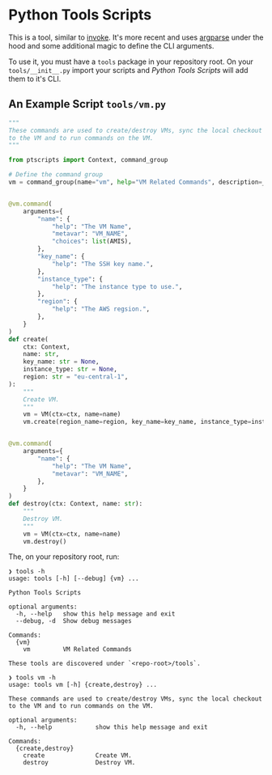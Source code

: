 # Python Tools Scripts

This is a tool, similar to [invoke](https://www.pyinvoke.org).
It's more recent and uses [argparse](https://docs.python.org/3/library/argparse.html) under the hood
and some additional magic to define the CLI arguments.

To use it, you must have a `tools` package in your repository root.
On your `tools/__init__.py` import your scripts and *Python Tools Scripts* will add them to it's CLI.

## An Example Script `tools/vm.py`

```python
"""
These commands are used to create/destroy VMs, sync the local checkout
to the VM and to run commands on the VM.
"""

from ptscripts import Context, command_group

# Define the command group
vm = command_group(name="vm", help="VM Related Commands", description=__doc__)


@vm.command(
    arguments={
        "name": {
            "help": "The VM Name",
            "metavar": "VM_NAME",
            "choices": list(AMIS),
        },
        "key_name": {
            "help": "The SSH key name.",
        },
        "instance_type": {
            "help": "The instance type to use.",
        },
        "region": {
            "help": "The AWS regsion.",
        },
    }
)
def create(
    ctx: Context,
    name: str,
    key_name: str = None,
    instance_type: str = None,
    region: str = "eu-central-1",
):
    """
    Create VM.
    """
    vm = VM(ctx=ctx, name=name)
    vm.create(region_name=region, key_name=key_name, instance_type=instance_type)


@vm.command(
    arguments={
        "name": {
            "help": "The VM Name",
            "metavar": "VM_NAME",
        },
    }
)
def destroy(ctx: Context, name: str):
    """
    Destroy VM.
    """
    vm = VM(ctx=ctx, name=name)
    vm.destroy()
```

The, on your repository root, run:

```
❯ tools -h
usage: tools [-h] [--debug] {vm} ...

Python Tools Scripts

optional arguments:
  -h, --help   show this help message and exit
  --debug, -d  Show debug messages

Commands:
  {vm}
    vm         VM Related Commands

These tools are discovered under `<repo-root>/tools`.
```

```
❯ tools vm -h
usage: tools vm [-h] {create,destroy} ...

These commands are used to create/destroy VMs, sync the local checkout to the VM and to run commands on the VM.

optional arguments:
  -h, --help            show this help message and exit

Commands:
  {create,destroy}
    create              Create VM.
    destroy             Destroy VM.
```
